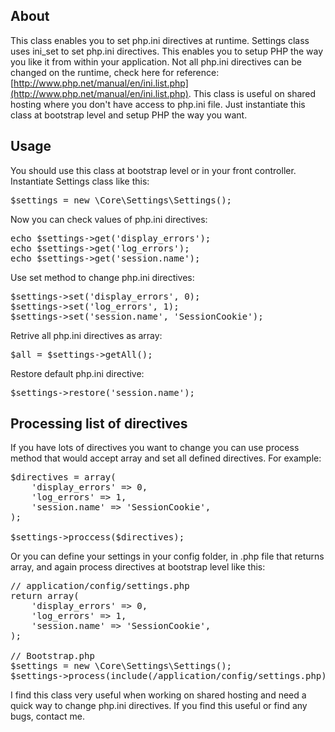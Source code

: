 ## About

This class enables you to set php.ini directives at runtime. Settings class uses ini_set to set php.ini directives. This enables you to setup PHP the way you like it from within your application. Not all php.ini directives can be changed on the runtime, check here for reference: [http://www.php.net/manual/en/ini.list.php](http://www.php.net/manual/en/ini.list.php). This class is useful on shared hosting where you don't have access to php.ini file. Just instantiate this class at bootstrap level and setup PHP the way you want.

## Usage

You should use this class at bootstrap level or in your front controller. Instantiate Settings class like this:

<pre>
$settings = new \Core\Settings\Settings();
</pre>

Now you can check values of php.ini directives:

<pre>
echo $settings->get('display_errors');
echo $settings->get('log_errors');
echo $settings->get('session.name');
</pre>

Use set method to change php.ini directives:

<pre>
$settings->set('display_errors', 0);
$settings->set('log_errors', 1);
$settings->set('session.name', 'SessionCookie');
</pre>

Retrive all php.ini directives as array:

<pre>
$all = $settings->getAll();
</pre>

Restore default php.ini directive:

<pre>
$settings->restore('session.name');
</pre>

## Processing list of directives

If you have lots of directives you want to change you can use process method that would accept array and set all defined directives. For example:

<pre>
$directives = array(
    'display_errors' => 0,
    'log_errors' => 1,
    'session.name' => 'SessionCookie',
);

$settings->proccess($directives);
</pre>

Or you can define your settings in your config folder, in .php file that returns array, and again process directives at bootstrap level like this:

<pre>
// application/config/settings.php
return array(
    'display_errors' => 0,
    'log_errors' => 1,
    'session.name' => 'SessionCookie',
);

// Bootstrap.php
$settings = new \Core\Settings\Settings();
$settings->process(include(/application/config/settings.php));
</pre>

I find this class very useful when working on shared hosting and need a quick way to change php.ini directives. If you find this useful or find any bugs, contact me.
